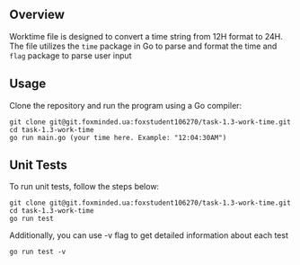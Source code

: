 ## Overview

Worktime file is designed to convert a time string from 12H format to 24H.
The file utilizes the `time` package in Go to parse and format the time
and `flag` package to parse user input


## Usage

Clone the repository and run the program using a Go compiler:

```
git clone git@git.foxminded.ua:foxstudent106270/task-1.3-work-time.git
cd task-1.3-work-time
go run main.go (your time here. Example: "12:04:30AM")
```

## Unit Tests
To run unit tests, follow the steps below:

```
git clone git@git.foxminded.ua:foxstudent106270/task-1.3-work-time.git
cd task-1.3-work-time
go run test
```

Additionally, you can use -v flag to get detailed information about each test

```
go run test -v
```